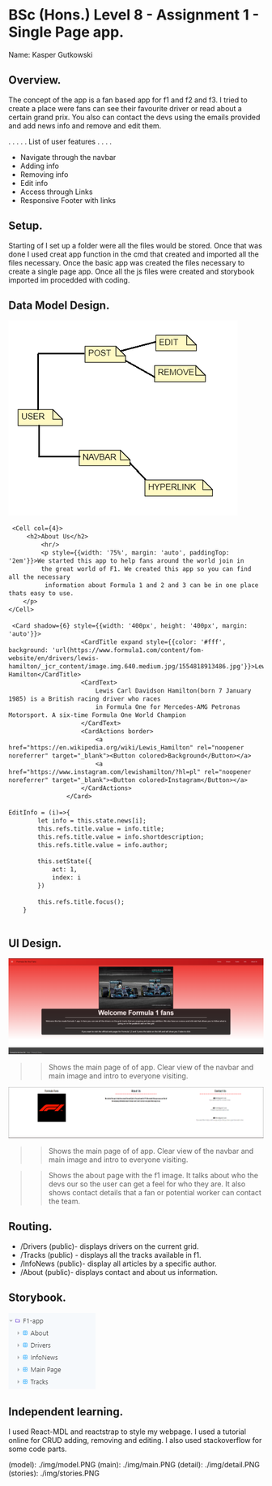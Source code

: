 # BSc (Hons.) Level 8 - Assignment 1 - Single Page app.

Name: Kasper Gutkowski

## Overview.

The concept of the app is a fan based app for f1 and f2 and f3. I tried to create a place were fans can see their
favourite driver or read about a certain grand prix. You also can contact the devs using the emails provided and add news info 
and remove and edit them.

. . . . . List of user features  . . . .

- Navigate through the navbar
- Adding info
- Removing info
- Edit info
- Access through Links
- Responsive Footer with links

## Setup.

Starting of I set up a folder were all the files would be stored. Once that was done I used creat app function in the cmd
that created and imported all the files necessary. Once the basic app was created the files necessary to create a single page app.
Once all the js files were created and storybook imported im procedded with coding.


## Data Model Design.

![Screenshot](model.PNG)

~~~
 <Cell col={4}>
     <h2>About Us</h2>
         <hr/>
         <p style={{width: '75%', margin: 'auto', paddingTop: '2em'}}>We started this app to help fans around the world join in
         the great world of F1. We created this app so you can find all the necessary
          information about Formula 1 and 2 and 3 can be in one place thats easy to use.
    </p>
</Cell>

 <Card shadow={6} style={{width: '400px', height: '400px', margin: 'auto'}}>
                    <CardTitle expand style={{color: '#fff', background: 'url(https://www.formula1.com/content/fom-website/en/drivers/lewis-hamilton/_jcr_content/image.img.640.medium.jpg/1554818913486.jpg'}}>Lewis Hamilton</CardTitle>
                    <CardText>
                        Lewis Carl Davidson Hamilton(born 7 January 1985) is a British racing driver who races 
                        in Formula One for Mercedes-AMG Petronas Motorsport. A six-time Formula One World Champion
                    </CardText>
                    <CardActions border>
                        <a href="https://en.wikipedia.org/wiki/Lewis_Hamilton" rel="noopener noreferrer" target="_blank"><Button colored>Background</Button></a>
                        <a href="https://www.instagram.com/lewishamilton/?hl=pl" rel="noopener noreferrer" target="_blank"><Button colored>Instagram</Button></a>
                    </CardActions>
                </Card>

EditInfo = (i)=>{
        let info = this.state.news[i];
        this.refs.title.value = info.title;
        this.refs.title.value = info.shortdescription;
        this.refs.title.value = info.author;
        
        this.setState({
            act: 1,
            index: i
        })

        this.refs.title.focus();
    }


~~~
## UI Design.

![Screenshot](main.PNG)

>> Shows the main page of of app. Clear view of the navbar and main image and intro to everyone visiting.

![Screenshot](detail.PNG)


>> Shows the main page of of app. Clear view of the navbar and main image and intro to everyone visiting.

>> Shows the about page with the f1 image. It talks about who the devs our so the user can get a feel for who they are. It also shows contact details that a fan or potential worker can contact the team.

## Routing.

- /Drivers (public)- displays drivers on the current grid.
- /Tracks (public) - displays all the tracks available in f1.
- /InfoNews (public)- display all articles by a specific author.
- /About (public)- displays contact and about us information.

## Storybook.

![Screenshot](stories.PNG)

## Independent learning.

I used React-MDL and reactstrap to style my webpage. I used a tutorial online for CRUD adding, removing and editing. I also used stackoverflow for some code parts.

(model): ./img/model.PNG
(main): ./img/main.PNG
(detail): ./img/detail.PNG
(stories): ./img/stories.PNG

